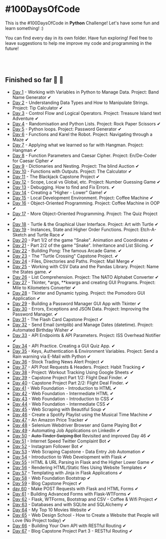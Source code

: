 # #100DaysOfCode

This is the #100DaysOfCode in **Python** Challenge! Let's have some fun and learn something! :)

You can find every day in its own folder. Have fun exploring! Feel free to leave suggestions to help me improve my code and programming in the future!
<br/>
<br/>
<br/>
<br/>
## Finished so far 🥳 🎊
- [Day 1](https://github.com/Ma-Ko-dev/100DaysOfCode/tree/main/Day%20001) - Working with Variables in Python to Manage Data. Project: Band Name Generator ✔
- [Day 2](https://github.com/Ma-Ko-dev/100DaysOfCode/tree/main/Day%20002) - Understanding Data Types and How to Manipulate Strings. Project: Tip Calculator ✔
- [Day 3](https://github.com/Ma-Ko-dev/100DaysOfCode/tree/main/Day%20003) - Control Flow and Logical Operators. Project: Treasure Island text Adventure ✔
- [Day 4](https://github.com/Ma-Ko-dev/100DaysOfCode/tree/main/Day%20004) - Randomisation and Python Lists. Project: Rock Paper Scissors ✔
- [Day 5](https://github.com/Ma-Ko-dev/100DaysOfCode/tree/main/Day%20005) - Python loops. Project: Password Generator ✔
- [Day 6](https://github.com/Ma-Ko-dev/100DaysOfCode/tree/main/Day%20006) - Functions and Karel the Robot. Project: Navigating through a Maze ✔
- [Day 7](https://github.com/Ma-Ko-dev/100DaysOfCode/tree/main/Day%20007) - Applying what we learned so far with Hangman. Project: Hangman ✔
- [Day 8](https://github.com/Ma-Ko-dev/100DaysOfCode/tree/main/Day%20008) - Function Parameters and Caesar Cipher. Project: En/De-Coder for Caesar Cipher ✔
- [Day 9](https://github.com/Ma-Ko-dev/100DaysOfCode/tree/main/Day%20009) - Dictionaries and Nesting. Project: The blind Auction  ✔
- [Day 10](https://github.com/Ma-Ko-dev/100DaysOfCode/tree/main/Day%20010) - Functions with Outputs. Project: The Calculator ✔
- [Day 11](https://github.com/Ma-Ko-dev/100DaysOfCode/tree/main/Day%20011) - The Blackjack Capstone Project ✔
- [Day 12](https://github.com/Ma-Ko-dev/100DaysOfCode/tree/main/Day%20012) - Scope, Local vs Global, etc. Project: Number Guessing Game ✔
- [Day 13](https://github.com/Ma-Ko-dev/100DaysOfCode/tree/main/Day%20013) - Debugging. How to find and Fix Errors. ✔
- [Day 14](https://github.com/Ma-Ko-dev/100DaysOfCode/tree/main/Day%20014) - Creating a "Higher - Lower" Game! ✔
- [Day 15](https://github.com/Ma-Ko-dev/100DaysOfCode/tree/main/Day%20015) - Local Development Environment. Project: Coffee Machine ✔
- [Day 16](https://github.com/Ma-Ko-dev/100DaysOfCode/tree/main/Day%20016) - Object-Oriented Programming. Project: Coffee Machine in OOP ✔
- [Day 17](https://github.com/Ma-Ko-dev/100DaysOfCode/tree/main/Day%20017) - More Object-Oriented Programming. Project: The Quiz Project ✔
- [Day 18](https://github.com/Ma-Ko-dev/100DaysOfCode/tree/main/Day%20018) - Turtle & the Graphical User Interface. Project: Art with Turtle ✔
- [Day 19](https://github.com/Ma-Ko-dev/100DaysOfCode/tree/main/Day%20019) - Instances, State and Higher Order Functions. Project: Etch-A-Sketch and Turtle Race ✔
- [Day 20](https://github.com/Ma-Ko-dev/100DaysOfCode/tree/main/Day%20020) - Part 1/2 of the game "Snake". Animation and Coordinates ✔
- [Day 21](https://github.com/Ma-Ko-dev/100DaysOfCode/tree/main/Day%20021) - Part 2/2 of the game "Snake". Inheritance and List Slicing. ✔
- [Day 22](https://github.com/Ma-Ko-dev/100DaysOfCode/tree/main/Day%20022) - Building Pong: The famous Arcade Game. ✔
- [Day 23](https://github.com/Ma-Ko-dev/100DaysOfCode/tree/main/Day%20023) - The "Turtle Crossing" Capstone Project. ✔
- [Day 24](https://github.com/Ma-Ko-dev/100DaysOfCode/tree/main/Day%20024) - Files, Directories and Paths. Project: Mail Merge ✔
- [Day 25](https://github.com/Ma-Ko-dev/100DaysOfCode/tree/main/Day%20025) - Working with CSV Data and the Pandas Library. Project: Name the States game. ✔
- [Day 26](https://github.com/Ma-Ko-dev/100DaysOfCode/tree/main/Day%20026) - List Comprehension. Project: The NATO Alphabet Converter ✔
- [Day 27](https://github.com/Ma-Ko-dev/100DaysOfCode/tree/main/Day%20027) - Tkinter, *args, **kwargs and creating GUI Programs. Project: Mile to Kilometers Converter ✔
- [Day 28](https://github.com/Ma-Ko-dev/100DaysOfCode/tree/main/Day%20028) - Tkinter and Dynamic typing. Project: the Pomodoro GUI Application ✔
- [Day 29](https://github.com/Ma-Ko-dev/100DaysOfCode/tree/main/Day%20029) - Building a Password Manager GUI App with Tkinter ✔
- [Day 30](https://github.com/Ma-Ko-dev/100DaysOfCode/tree/main/Day%20030) - Errors, Exceptions and JSON Data. Project: Improving the Password Manager. ✔
- [Day 31](https://github.com/Ma-Ko-dev/100DaysOfCode/tree/main/Day%20031) - The Flash Card Capstone Project ✔
- [Day 32](https://github.com/Ma-Ko-dev/100DaysOfCode/tree/main/Day%20032) - Send Email (smtplib) and Manage Dates (datetime). Project: Automated Birthday Wisher ✔
- [Day 33](https://github.com/Ma-Ko-dev/100DaysOfCode/tree/main/Day%20033) - API Endpoints & API Parameters. Project: ISS Overhead Notifier ✔
- [Day 34](https://github.com/Ma-Ko-dev/100DaysOfCode/tree/main/Day%20034) - API Practice. Creating a GUI Quiz App. ✔
- [Day 35](https://github.com/Ma-Ko-dev/100DaysOfCode/tree/main/Day%20035) - Keys, Authentication & Environment Variables. Project: Send a Rain warning via E-Mail with Python ✔
- [Day 36](https://github.com/Ma-Ko-dev/100DaysOfCode/tree/main/Day%20036) - Stock Trading News Alert Project ✔
- [Day 37](https://github.com/Ma-Ko-dev/100DaysOfCode/tree/main/Day%20037) - API Post Requests & Headers. Project: Habit Tracking ✔
- [Day 38](https://github.com/Ma-Ko-dev/100DaysOfCode/tree/main/Day%20038) - Project: Workout Tracking Using Google Sheets ✔
- [Day 39](https://github.com/Ma-Ko-dev/100DaysOfCode/tree/main/Day%20039) - Capstone Project Part 1/2: Flight Deal Finder. ✔
- [Day 40](https://github.com/Ma-Ko-dev/100DaysOfCode/tree/main/Day%20040) - Capstone Project Part 2/2: Flight Deal Finder. ✔
- [Day 41](https://github.com/Ma-Ko-dev/100DaysOfCode/tree/main/Day%20041) - Web Foundation - Introduction to HTML ✔
- [Day 42](https://github.com/Ma-Ko-dev/100DaysOfCode/tree/main/Day%20042) - Web Foundation - Intermediate HTML ✔
- [Day 43](https://github.com/Ma-Ko-dev/100DaysOfCode/tree/main/Day%20043) - Web Foundation - Introduction to CSS ✔
- [Day 44](https://github.com/Ma-Ko-dev/100DaysOfCode/tree/main/Day%20044) - Web Foundation - Intermediate CSS ✔
- [Day 45](https://github.com/Ma-Ko-dev/100DaysOfCode/tree/main/Day%20045) - Web Scraping with Beautiful Soup ✔
- [Day 46](https://github.com/Ma-Ko-dev/100DaysOfCode/tree/main/Day%20046) - Create a Spotify Playlist using the Musical Time Machine ✔
- [Day 47](https://github.com/Ma-Ko-dev/100DaysOfCode/tree/main/Day%20047) - An Amazon Price Tracker ✔
- [Day 48](https://github.com/Ma-Ko-dev/100DaysOfCode/tree/main/Day%20048) - Selenium Webdriver Browser and Game Playing Bot ✔
- [Day 49](https://github.com/Ma-Ko-dev/100DaysOfCode/tree/main/Day%20049) - Automating Job Applications on LinkedIn ✔
- [Day 50](https://github.com/Ma-Ko-dev/100DaysOfCode/tree/main/Day%20050) - ~~Auto Tinder Swiping Bot~~ Revisited and improved Day 46 ✔
- [Day 51](https://github.com/Ma-Ko-dev/100DaysOfCode/tree/main/Day%20051) - Internet Speed Twitter Complaint Bot ✔
- [Day 52](https://github.com/Ma-Ko-dev/100DaysOfCode/tree/main/Day%20052) - Instagram Follower Bot ✔
- [Day 53](https://github.com/Ma-Ko-dev/100DaysOfCode/tree/main/Day%20053) - Web Scraping Capstone - Data Entry Job Automation ✔
- [Day 54](https://github.com/Ma-Ko-dev/100DaysOfCode/tree/main/Day%20054) - Introduction to Web Development with Flask ✔
- [Day 55](https://github.com/Ma-Ko-dev/100DaysOfCode/tree/main/Day%20055) - HTML & URL Parsing in Flask and the Higher Lower Game ✔
- [Day 56](https://github.com/Ma-Ko-dev/100DaysOfCode/tree/main/Day%20056) - Rendering HTML/Static files Using Website Templates ✔
- [Day 57](https://github.com/Ma-Ko-dev/100DaysOfCode/tree/main/Day%20057) - Templating with Jinja in Flask Applications ✔
- [Day 58](https://github.com/Ma-Ko-dev/100DaysOfCode/tree/main/Day%20058) - Web Foundation Bootstrap ✔
- [Day 59](https://github.com/Ma-Ko-dev/100DaysOfCode/tree/main/Day%20059) - Blog Capstone Project ✔
- [day 60](https://github.com/Ma-Ko-dev/100DaysOfCode/tree/main/Day%20060) - Make POST Requests with Flask and HTML Forms ✔
- [Day 61](https://github.com/Ma-Ko-dev/100DaysOfCode/tree/main/Day%20061) - Building Advanced Forms with Flask-WTForms ✔
- [Day 62](https://github.com/Ma-Ko-dev/100DaysOfCode/tree/main/Day%20062) - Flask, WTForms, Bootstrap and CSV - Coffee & Wifi Project ✔
- [Day 63](https://github.com/Ma-Ko-dev/100DaysOfCode/tree/main/Day%20063) - Databases and with SQLite and SQLAlchemy ✔
- [Day 64](https://github.com/Ma-Ko-dev/100DaysOfCode/tree/main/Day%20064) - My Top 10 Movies Website ✔
- [Day 65](https://github.com/Ma-Ko-dev/100DaysOfCode/tree/main/Day%20065) - Web Design School - How to Create a Website that People will Love (No Project today) ✔
- [Day 66](https://github.com/Ma-Ko-dev/100DaysOfCode/tree/main/Day%20066) - Building Your Own API with RESTful Routing ✔
- [Day 67](https://github.com/Ma-Ko-dev/100DaysOfCode/tree/main/Day%20068) - Blog Capstone Project Part 3 - RESTful Routing ✔